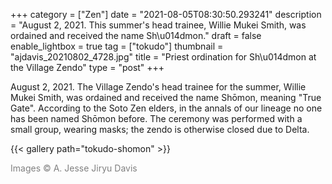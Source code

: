 +++
category = ["Zen"]
date = "2021-08-05T08:30:50.293241"
description = "August 2, 2021. This summer's head trainee, Willie Mukei Smith, was ordained and received the name Sh\u014dmon."
draft = false
enable_lightbox = true
tag = ["tokudo"]
thumbnail = "ajdavis_20210802_4728.jpg"
title = "Priest ordination for Sh\u014dmon at the Village Zendo"
type = "post"
+++

August 2, 2021. The Village Zendo's head trainee for the summer, Willie Mukei Smith, was ordained and received the name Shōmon, meaning "True Gate". According to the Soto Zen elders, in the annals of our lineage no one has been named Shōmon before. The ceremony was performed with a small group, wearing masks; the zendo is otherwise closed due to Delta.

{{< gallery path="tokudo-shomon" >}}

<span style="color: gray">Images &copy; A. Jesse Jiryu Davis</span>
